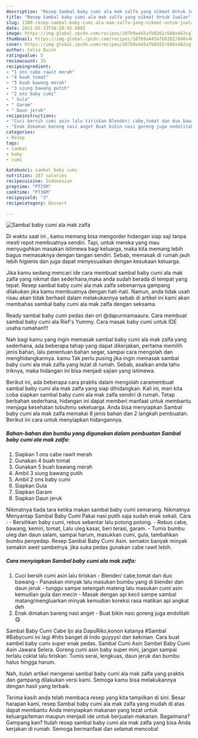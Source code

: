 ```yaml
---
description: "Resep Sambal baby cumi ala mak zalfa yang nikmat Untuk Jualan"
title: "Resep Sambal baby cumi ala mak zalfa yang nikmat Untuk Jualan"
slug: 1388-resep-sambal-baby-cumi-ala-mak-zalfa-yang-nikmat-untuk-jualan
date: 2021-02-23T16:28:55.688Z
image: https://img-global.cpcdn.com/recipes/107b9a445afb0202/680x482cq70/sambal-baby-cumi-ala-mak-zalfa-foto-resep-utama.jpg
thumbnail: https://img-global.cpcdn.com/recipes/107b9a445afb0202/680x482cq70/sambal-baby-cumi-ala-mak-zalfa-foto-resep-utama.jpg
cover: https://img-global.cpcdn.com/recipes/107b9a445afb0202/680x482cq70/sambal-baby-cumi-ala-mak-zalfa-foto-resep-utama.jpg
author: Celia Quinn
ratingvalue: 5
reviewcount: 15
recipeingredient:
- "1 ons cabe rawit merah"
- "4 buah tomat"
- "5 buah bawang merah"
- "3 siung bawang putih"
- "2 ons baby cumi"
- " Gula"
- " Garam"
- " Daun jeruk"
recipeinstructions:
- "Cuci bersih cumi asin lalu tiriskan Blender/ cabe,tomat dan duo bawang  Panaskan minyak lalu masukan bumbu yang di blender dan daun jeruk  tunggu sampe setengah mateng lalu masukan cumi asin kemudian gula dan mecin Masak dengan api kecil sampe sambal matang/mengluarkan minyak kemudian koreksi rasa matikan api angkat deh"
- "Enak dimakan bareng nasi anget Buat bikin nasi goreng juga endolitah😋"
categories:
- Resep
tags:
- sambal
- baby
- cumi

katakunci: sambal baby cumi 
nutrition: 287 calories
recipecuisine: Indonesian
preptime: "PT25M"
cooktime: "PT36M"
recipeyield: "3"
recipecategory: Dessert

---
```



![Sambal baby cumi ala mak zalfa](https://img-global.cpcdn.com/recipes/107b9a445afb0202/680x482cq70/sambal-baby-cumi-ala-mak-zalfa-foto-resep-utama.jpg)

Di waktu  saat ini , kamu memang bisa mengorder hidangan siap saji tanpa mesti repot membuatnya sendiri. Tapi, untuk mereka yang mau menyuguhkan masakan istimewa bagi keluarga, maka kita memang lebih bagus memasaknya dengan tangan sendiri. Sebab, memasak di rumah jauh lebih higienis dan juga dapat menyesuaikan dengan kesukaan keluarga.

Jika kamu sedang mencari ide cara membuat sambal baby cumi ala mak zalfa yang nikmat dan sederhana,maka anda sudah berada di tempat yang tepat. Resep sambal baby cumi ala mak zalfa  sebenarnya gampang dilakukan jika kamu membuatnya dengan hati-hati. Namun, anda tidak usah risau akan tidak berhasil dalam melakukannya 
sebab di artikel ini kami akan membahas sambal baby cumi ala mak zalfa dengan seksama.  

Ready sambal baby cumi pedas dan ori @dapurmamaaura. Cara membuat sambal baby cumi ala Rief&#39;s Yummy. Cara masak baby cumi untuk IDE usaha rumahan!!!

Nah bagi kamu yang ingin memasak sambal baby cumi ala mak zalfa yang sederhana, ada beberapa tahap yang dapat dikerjakan, pertama memilih jenis bahan, lalu penentuan bahan segar, sampai cara mengolah dan menghidangkannya. kamu Tak perlu pusing jika ingin memasak sambal baby cumi ala mak zalfa yang lezat di rumah. Sebab, asalkan anda  tahu triknya, maka hidangan ini bisa menjadi sajian yang istimewa.

Berikut ini, ada beberapa cara praktis  dalam mengolah caramembuat sambal baby cumi ala mak zalfa yang siap dihidangkan. Kali ini, mari kita coba siapkan sambal baby cumi ala mak zalfa sendiri di rumah. Tetap berbahan sederhana, hidangan ini dapat memberi manfaat untuk membantu menjaga kesehatan tubuhmu sekeluarga. Anda bisa menyiapkan Sambal baby cumi ala mak zalfa memakai 8 jenis bahan dan 2 langkah pembuatan. Berikut ini cara untuk menyiapkan hidangannya.

<!--inarticleads1-->

##### Bahan-bahan dan bumbu yang digunakan dalam pembuatan Sambal baby cumi ala mak zalfa:

1. Siapkan 1 ons cabe rawit merah
1. Gunakan 4 buah tomat
1. Gunakan 5 buah bawang merah
1. Ambil 3 siung bawang putih
1. Ambil 2 ons baby cumi
1. Siapkan  Gula
1. Siapkan  Garam
1. Siapkan  Daun jeruk


Nikmatnya tiada tara ketika makan sambal baby cumi semarang. Nikmatnya Menyantap Sambal Baby Cumi Pakai nasi putih saja sudah enak sekali. Cara : - Bersihkan baby cumi, rebus sebentar lalu potong potong. - Rebus cabe, bawang, kemiri, tomat, Lalu uleg kasar, beri terasi, garam. - Tumis bumbu uleg dan daun salam, sampai harum, masukkan cumi, gula, tambahkan bumbu penyedap. Resep Sambal Baby Cumi Asin. semakin banyak minyak semakin awet sambelnya. jika suka pedas gunakan cabe rawit lebih. 

<!--inarticleads2-->

##### Cara menyiapkan Sambal baby cumi ala mak zalfa:

1. Cuci bersih cumi asin lalu tiriskan - Blender/ cabe,tomat dan duo bawang  - Panaskan minyak lalu masukan bumbu yang di blender dan daun jeruk  - tunggu sampe setengah mateng lalu masukan cumi asin kemudian gula dan mecin - Masak dengan api kecil sampe sambal matang/mengluarkan minyak kemudian koreksi rasa matikan api angkat deh
1. Enak dimakan bareng nasi anget - Buat bikin nasi goreng juga endolitah😋


Sambal Baby Cumi Cabe Ijo ala DapuRiko,konon katanya #Sambal #Babycumi ini lagi #hits banget di Indo guyyys! dan kekinian. Cara buat sambel baby cumı super enak pedas. Sambal Cumi Asin Sambel Baby Cumi Asin Jawara Selera. Goreng cumi asin baby super mini, jangan sampai terlalu coklat lalu tiriskan. Tumis serai, lengkuas, daun jeruk dan bumbu halus hingga harum. 

Nah, itulah artikel mengenai  sambal baby cumi ala mak zalfa  yang praktis dan gampang dilakukan versi kami. Semoga kamu bisa melakukannya dengan hasil yang terbaik. 

Terima kasih anda telah membaca resep yang kita tampilkan di sini. Besar harapan kami, resep  Sambal baby cumi ala mak zalfa yang mudah di atas dapat membantu Anda menyiapkan makanan yang lezat untuk keluarga/teman maupun menjadi ide untuk berjualan makanan. Bagaimana? Gampang kan? Itulah resep sambal baby cumi ala mak zalfa yang bisa Anda kerjakan di rumah. Semoga bermanfaat dan selamat mencoba!

